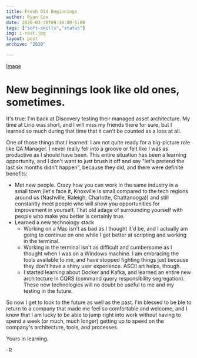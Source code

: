 ```yaml
---
title: Fresh Old Beginnings
author: Ryan Cox
date: 2020-03-30T09:10:00-5:00
tags: ["soft-skills","status"]
img: i-rest.jpg
layout: post
archive: "2020"

---
```

[Image]({{site.baseurl}}/assets/img/i-rest.jpg)

# New beginnings look like old ones, sometimes.
It's true: I'm back at Discovery testing their managed asset architecture.  My time at Lirio was short, and I will miss my friends there for sure, but I learned so much during that time that it can't be counted as a loss at all.  

One of those things that I learned:  I am not quite ready for a big-picture role like QA Manager.  I never really fell into a groove or felt like I was as productive as I should have been. This entire situation has been a learning opportunity, and I don't want to just brush it off and say "let's pretend the last six months didn't happen", because they did, and there were definite benefits: 
- Met new people.  Crazy how you can work in the same industry in a small town (let's face it, Knoxville is small compared to the tech regions around us (Nashville, Raleigh, Charlotte, Chattanooga)) and still constantly meet people who will show you opportunities for improvement in yourself.  That old adage of surrounding yourself with people who make you better is certainly true.
- Learned a new technology stack
    - Working on a Mac isn't as bad as I thought it'd be, and I actually am going to continue on one while I get better at scripting and working in the terminal.
    - Working in the terminal isn't as difficult and cumbersome as I thought when I was on a Windows machine.  I am embracing the tools available to me, and have stopped fighting things just because they don't have a shiny user experience.  ASCII art helps, though.
    - I started learning about Docker and Kafka, and learned an entire new architecture in CQRS (command query responsibility segregation). These new technologies will no doubt be useful to me and my testing in the future.

So now I get to look to the future as well as the past.  I'm blessed to be ble to return to a company that made me feel so comfortable and welcome, and I know that I am lucky to be able to jump right into work without having to spend a week (or much, much longer) getting up to speed on the company's architecture, tools, and processes.  

Yours in learning.

-R
